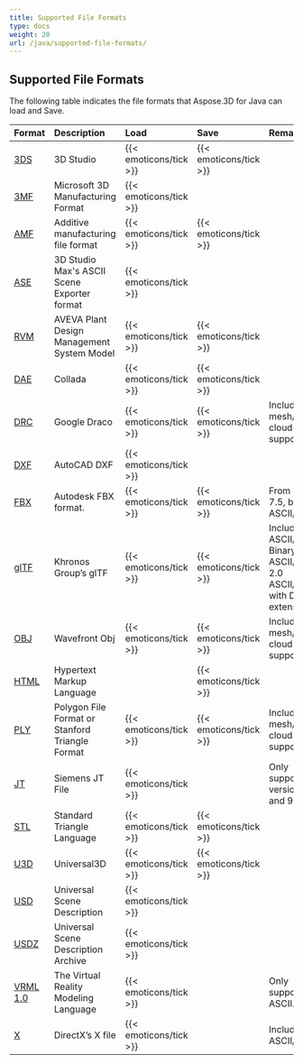 ```yaml
---
title: Supported File Formats
type: docs
weight: 20
url: /java/supported-file-formats/
---
```


## **Supported File Formats**
The following table indicates the file formats that Aspose.3D for Java can load and Save.

|**Format**|**Description**|**Load**|**Save**|**Remarks**|
| :- | :- | :- | :- | :- |
|[3DS](https://docs.fileformat.com/3d/3ds/)|3D Studio|{{< emoticons/tick >}}|{{< emoticons/tick >}}| |
|[3MF](https://docs.fileformat.com/3d/3mf/)|Microsoft 3D Manufacturing Format|{{< emoticons/tick >}}| | |
|[AMF](https://docs.fileformat.com/3d/amf/)|Additive manufacturing file format|{{< emoticons/tick >}}|{{< emoticons/tick >}}| |
|[ASE](https://docs.fileformat.com/3d/ase/)|3D Studio Max's ASCII Scene Exporter format|{{< emoticons/tick >}}| | |
|[RVM](https://docs.fileformat.com/3d/rvm/)|AVEVA Plant Design Management System Model|{{< emoticons/tick >}}|{{< emoticons/tick >}}| |
|[DAE](https://docs.fileformat.com/3d/dae/)|Collada|{{< emoticons/tick >}}|{{< emoticons/tick >}}| |
|[DRC](https://docs.fileformat.com/3d/drc/)|Google Draco|{{< emoticons/tick >}}|{{< emoticons/tick >}}|Including mesh/point cloud support|
|[DXF](https://docs.fileformat.com/cad/dxf/)|AutoCAD DXF|{{< emoticons/tick >}}| | |
|[FBX](https://docs.fileformat.com/3d/fbx/)|Autodesk FBX format.|{{< emoticons/tick >}}|{{< emoticons/tick >}}|From 7.2 to 7.5, both ASCII/Binary.|
|[glTF](https://docs.fileformat.com/3d/glb/)|Khronos Group’s glTF|{{< emoticons/tick >}}|{{< emoticons/tick >}}|Including 1.0 ASCII/ Binary, 2.0 ASCII/Binary, 2.0 ASCII/Binary with Draco extension|
|[OBJ](https://docs.fileformat.com/3d/obj/)|Wavefront Obj|{{< emoticons/tick >}}|{{< emoticons/tick >}}|Including mesh/point cloud support.|
|[HTML](https://docs.fileformat.com/web/html/)|Hypertext Markup Language| |{{< emoticons/tick >}}| |
|[PLY](https://docs.fileformat.com/3d/ply/)|Polygon File Format or Stanford Triangle Format|{{< emoticons/tick >}}|{{< emoticons/tick >}}|Including mesh/point cloud support.|
|[JT](https://docs.fileformat.com/3d/jt/)|Siemens JT File|{{< emoticons/tick >}}| |Only supports version 8 and 9.|
|[STL](https://docs.fileformat.com/cad/stl/)|Standard Triangle Language|{{< emoticons/tick >}}|{{< emoticons/tick >}}| |
|[U3D](https://docs.fileformat.com/3d/u3d/)|Universal3D|{{< emoticons/tick >}}|{{< emoticons/tick >}}| |
|[USD](https://docs.fileformat.com/3d/usd/)|Universal Scene Description|{{< emoticons/tick >}}|| |
|[USDZ](https://docs.fileformat.com/3d/usdz/)|Universal Scene Description Archive|{{< emoticons/tick >}}|| |
|[VRML 1.0](https://docs.fileformat.com/3d/vrml/)|The Virtual Reality Modeling Language|{{< emoticons/tick >}}| |Only supports 1.0 ASCII.|
|[X](https://docs.fileformat.com/3d/x/)|DirectX’s X file|{{< emoticons/tick >}}| |Including ASCII/Binary.|

